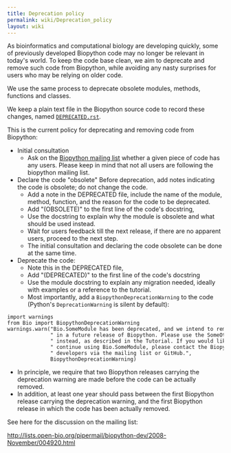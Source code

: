 ```yaml
---
title: Deprecation policy
permalink: wiki/Deprecation_policy
layout: wiki
---
```


As bioinformatics and computational biology are developing quickly, some
of previously developed Biopython code may no longer be relevant in
today's world. To keep the code base clean, we aim to deprecate and
remove such code from Biopython, while avoiding any nasty surprises for
users who may be relying on older code.

We use the same process to deprecate obsolete modules, methods, functions 
and classes.

We keep a plain text file in the Biopython source code to record these
changes, named
[`DEPRECATED.rst`](http://github.com/biopython/biopython/blob/master/DEPRECATED.rst).

This is the current policy for deprecating and removing code from
Biopython:

-   Initial consultation
    - Ask on the [Biopython mailing list](Mailing_lists "wikilink")
        whether a given piece of code has any users. Please keep in mind that
        not all users are following the biopython mailing list.
-   Declare the code "obsolete"
    Before deprecation, add notes indicating the code is obsolete; do not 
    change the code.
    -   Add a note in the DEPRECATED file, include the name of the module, 
        method, function, and the reason for the code to be deprecated.
    -   Add "(OBSOLETE)" to the first line of the code's docstring,
    -   Use the docstring to explain why the module is obsolete
        and what should be used instead.
    -   Wait for users feedback till the next release, if there are no apparent 
        users, proceed to the next step.
    -   The initial consultation and declaring the code obsolete can be done at 
        the same time. 
-   Deprecate the code:
    -   Note this in the DEPRECATED file,
    -   Add "(DEPRECATED)" to the first line of the code's docstring
    -   Use the module docstring to explain any migration needed,
        ideally with examples or a reference to the tutorial.
    -   Most importantly, add a ``BiopythonDeprecationWarning`` to the
        code (Python's ``DeprecationWarning`` is silent by default):

```
import warnings
from Bio import BiopythonDeprecationWarning
warnings.warn("Bio.SomeModule has been deprecated, and we intend to remove it"
              " in a future release of Biopython. Please use the SomeOtherModule"
              " instead, as described in the Tutorial. If you would like to"
              " continue using Bio.SomeModule, please contact the Biopython"
              " developers via the mailing list or GitHub.",
              BiopythonDeprecationWarning)
```

-   In principle, we require that two Biopython releases carrying the
    deprecation warning are made before the code can be
    actually removed.
-   In addition, at least one year should pass between the first
    Biopython release carrying the deprecation warning, and the first
    Biopython release in which the code has been actually removed.

See here for the discussion on the mailing list:

<http://lists.open-bio.org/pipermail/biopython-dev/2008-November/004920.html>
